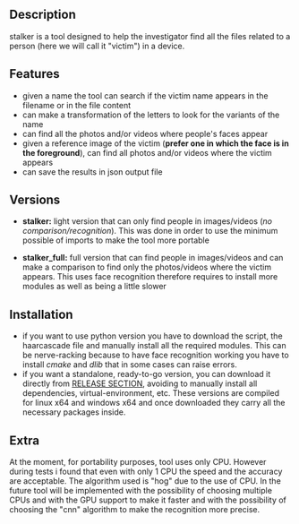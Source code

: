 ## Description
stalker is a tool designed to help the investigator find all the files related to a person (here we will call it "victim") in a device.

## Features
- given a name the tool can search if the victim name appears in the filename or in the file content
- can make a transformation of the letters to look for the variants of the name
- can find all the photos and/or videos where people's faces appear
- given a reference image of the victim (**prefer one in which the face is in the foreground**), can find all photos and/or videos where the victim appears
- can save the results in json output file

## Versions
- **stalker:**  light version that can only find people in images/videos (*no comparison/recognition*). This was done in order to use the minimum possible of imports to make the tool more portable

- **stalker_full:**  full version that can find people in images/videos and can make a comparison to find only the photos/videos where the victim appears. This uses face recognition therefore requires to install more modules as well as being a little slower

## Installation
- if you want to use python version you have to download the script, the haarcascade file and manually install all the required modules. This can be nerve-racking because to have face recognition working you have to install *cmake* and *dlib* that in some cases can raise errors.
- if you want a standalone, ready-to-go version, you can download it directly from [RELEASE SECTION](https://github.com/h3xstone/blueSide/releases/latest), avoiding to manually install all dependencies, virtual-environment, etc. These versions are compiled for linux x64 and windows x64 and once downloaded they carry all the necessary packages inside.

## Extra
At the moment, for portability purposes, tool uses only CPU. However during tests i found that even with only 1 CPU the speed and the accuracy are acceptable.
The algorithm used is "hog" due to the use of CPU. In the future tool will be implemented with the possibility of choosing multiple CPUs and with the GPU support to make it faster and with the possibility of choosing the "cnn" algorithm to make the recognition more precise.
